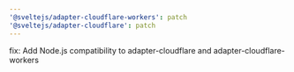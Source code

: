 ```yaml
---
'@sveltejs/adapter-cloudflare-workers': patch
'@sveltejs/adapter-cloudflare': patch
---
```


fix: Add Node.js compatibility to adapter-cloudflare and adapter-cloudflare-workers
